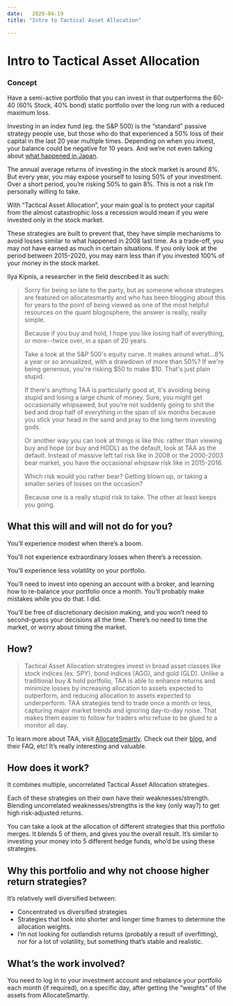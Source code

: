 ```yaml
---
date:   2020-04-19
title: "Intro to Tactical Asset Allocation"

---
```

# Intro to Tactical Asset Allocation

### Concept
Have a semi-active portfolio that you can invest in that outperforms the 60-40 (60% Stock, 40% bond) static portfolio over the long run with a reduced maximum loss.

Investing in an index fund (eg. the S&P 500) is the “standard” passive strategy people use, but those who do that experienced a 50% loss of their capital in the last 20 year multiple times. Depending on when you invest, your balance could be negative for 10 years. And we’re not even talking about [what happened in Japan](https://www.theguardian.com/world/2019/dec/28/how-japan-has-fared-in-30-years-since-the-stock-market-bubble-burst).

The annual average returns of investing in the stock market is around 8%. But every year, you may expose yourself to losing 50% of your investment. Over a short period, you’re risking 50% to gain 8%. This is not a risk I’m personally willing to take.

With “Tactical Asset Allocation”, your main goal is to protect your capital from the almost catastrophic loss a recession would mean if you were invested only in the stock market.

These strategies are built to prevent that, they have simple mechanisms to avoid losses similar to what happened in 2008 last time. As a trade-off, you may not have earned as much in certain situations. If you only look at the period between 2015-2020, you may earn less than if you invested 100% of your money in the stock market.

Ilya Kipnis, a researcher in the field described it as such:

> Sorry for being so late to the party, but as someone whose strategies are featured on allocatesmartly and who has been blogging about this for years to the point of being viewed as one of the most helpful resources on the quant blogosphere, the answer is really, really simple.
> 
> Because if you buy and hold, I hope you like losing half of everything, or more--twice over, in a span of 20 years.
> 
> Take a look at the S&P 500's equity curve. It makes around what...8% a year or so annualized, with a drawdown of more than 50%? If we're being generous, you're risking $50 to make $10. That's just plain stupid.
> 
> If there's anything TAA is particularly good at, it's avoiding being stupid and losing a large chunk of money. Sure, you might get occasionally whipsawed, but you're not suddenly going to shit the bed and drop half of everything in the span of six months because you stick your head in the sand and pray to the long term investing gods.
> 
> Or another way you can look at things is like this: rather than viewing buy and hope (or buy and HODL) as the default, look at TAA as the default. Instead of massive left tail risk like in 2008 or the 2000-2003 bear market, you have the occasional whipsaw risk like in 2015-2016.
> 
> Which risk would you rather bear? Getting blown up, or taking a smaller series of losses on the occasion?
> 
> Because one is a really stupid risk to take. The other at least keeps you going.


## What this will and will not do for you?

You’ll experience modest when there’s a boom.

You’ll not experience extraordinary losses when there’s a recession.

You’ll experience less volatility on your portfolio.

You’ll need to invest into opening an account with a broker, and learning how to re-balance your portfolio once a month. You’ll probably make mistakes while you do that. I did.

You’ll be free of discretionary decision making, and you won’t need to second-guess your decisions all the time. There’s no need to time the market, or worry about timing the market. 

## How?
> Tactical Asset Allocation strategies invest in broad asset classes like stock indices (ex. SPY), bond indices (AGG), and gold (GLD). Unlike a traditional buy & hold portfolio, TAA is able to enhance returns and minimize losses by increasing allocation to assets expected to outperform, and reducing allocation to assets expected to underperform. TAA strategies tend to trade once a month or less, capturing major market trends and ignoring day-to-day noise. That makes them easier to follow for traders who refuse to be glued to a monitor all day.

To learn more about TAA, visit [AllocateSmartly](https://allocatesmartly.com).
Check out their [blog](https://allocatesmartly.com/blog/), and their FAQ, etc! It’s really interesting and valuable.


## How does it work?
It combines multiple, uncorrelated Tactical Asset Allocation strategies.

Each of these strategies on their own have their weaknesses/strength. Blending uncorrelated weaknesses/strengths is the key (only way?) to get high risk-adjusted returns.

You can take a look at the allocation of different strategies that this portfolio merges. It blends 5 of them, and gives you the overall result. It’s similar to investing your money into 5 different hedge funds, who’d be using these strategies.

## Why this portfolio and why not choose higher return strategies?

It’s relatively well diversified between:
- Concentrated vs diversified strategies
- Strategies that look into shorter and longer time frames to determine the allocation weights.
- I’m not looking for outlandish returns (probably a result of overfitting), nor for a lot of volatility, but something that’s stable and realistic.

## What’s the work involved?
You need to log in to your investment account and rebalance your portfolio each month (if required), on a specific day, after getting the “weights” of the assets from AllocateSmartly.
